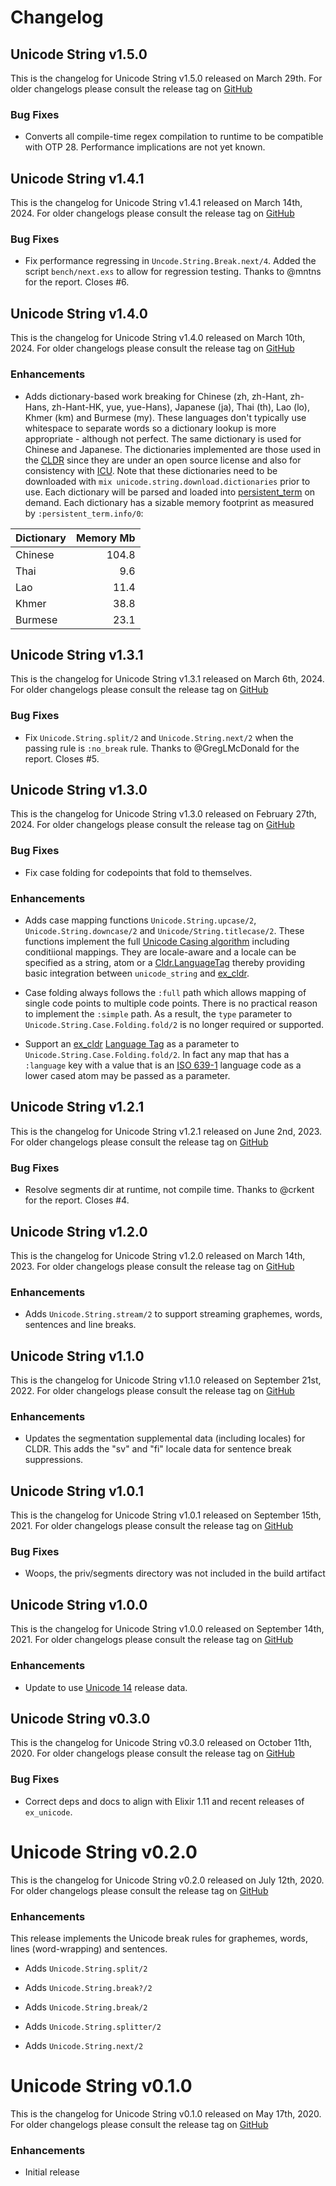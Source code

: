 # Changelog

## Unicode String v1.5.0

This is the changelog for Unicode String v1.5.0 released on March 29th.  For older changelogs please consult the release tag on [GitHub](https://github.com/elixir-unicode/unicode_string/tags)

### Bug Fixes

* Converts all compile-time regex compilation to runtime to be compatible with OTP 28. Performance implications are not yet known.

## Unicode String v1.4.1

This is the changelog for Unicode String v1.4.1 released on March 14th, 2024.  For older changelogs please consult the release tag on [GitHub](https://github.com/elixir-unicode/unicode_string/tags)

### Bug Fixes

* Fix performance regressing in `Uncode.String.Break.next/4`. Added the script `bench/next.exs` to allow for regression testing. Thanks to @mntns for the report. Closes #6.

## Unicode String v1.4.0

This is the changelog for Unicode String v1.4.0 released on March 10th, 2024.  For older changelogs please consult the release tag on [GitHub](https://github.com/elixir-unicode/unicode_string/tags)

### Enhancements

* Adds dictionary-based work breaking for Chinese (zh, zh-Hant, zh-Hans, zh-Hant-HK, yue, yue-Hans), Japanese (ja), Thai (th), Lao (lo), Khmer (km) and Burmese (my). These languages don't typically use whitespace to separate words so a dictionary lookup is more appropriate - although not perfect.  The same dictionary is used for Chinese and Japanese. The dictionaries implemented are those used in the [CLDR](https://cldr.unicode.org) since they are under an open source license and also for consistency with [ICU](https://icu.unicode.org). Note that these dictionaries need to be downloaded with `mix unicode.string.download.dictionaries` prior to use. Each dictionary will be parsed and loaded into [persistent_term](https://www.erlang.org/doc/man/persistent_term) on demand. Each dictionary has a sizable memory footprint as measured by `:persistent_term.info/0`:

| Dictionary  | Memory Mb   |
| ----------- | ----------: |
| Chinese     | 104.8       |
| Thai        | 9.6         |
| Lao         | 11.4        |
| Khmer       | 38.8        |
| Burmese     | 23.1        |

## Unicode String v1.3.1

This is the changelog for Unicode String v1.3.1 released on March 6th, 2024.  For older changelogs please consult the release tag on [GitHub](https://github.com/elixir-unicode/unicode_string/tags)

### Bug Fixes

* Fix `Unicode.String.split/2` and `Unicode.String.next/2` when the passing rule is `:no_break` rule. Thanks to @GregLMcDonald for the report. Closes #5.

## Unicode String v1.3.0

This is the changelog for Unicode String v1.3.0 released on February 27th, 2024.  For older changelogs please consult the release tag on [GitHub](https://github.com/elixir-unicode/unicode_string/tags)

### Bug Fixes

* Fix case folding for codepoints that fold to themselves.

### Enhancements

* Adds case mapping functions `Unicode.String.upcase/2`, `Unicode.String.downcase/2` and `Unicode/String.titlecase/2`. These functions implement the full [Unicode Casing algorithm](https://www.unicode.org/versions/Unicode15.0.0/ch03.pdf) including conditiional mappings. They are locale-aware and a locale can be specified as a string, atom or a [Cldr.LanguageTag](https://hexdocs.pm/ex_cldr/Cldr.LanguageTag.html) thereby providing basic integration between `unicode_string` and [ex_cldr](https://hex.pm/packages/ex_cldr).

* Case folding always follows the `:full` path which allows mapping of single code points to multiple code points. There is no practical reason to implement the `:simple` path. As a result, the `type` parameter to `Unicode.String.Case.Folding.fold/2` is no longer required or supported.

* Support an [ex_cldr](https://hex.pm/packages/ex_cldr) [Language Tag](https://hexdocs.pm/ex_cldr/Cldr.LanguageTag.html) as a parameter to `Unicode.String.Case.Folding.fold/2`. In fact any map that has a `:language` key with a value that is an [ISO 639-1](https://en.wikipedia.org/wiki/List_of_ISO_639-1_codes) language code as a lower cased atom may be passed as a parameter.

## Unicode String v1.2.1

This is the changelog for Unicode String v1.2.1 released on June 2nd, 2023.  For older changelogs please consult the release tag on [GitHub](https://github.com/elixir-unicode/unicode_string/tags)

### Bug Fixes

* Resolve segments dir at runtime, not compile time. Thanks to @crkent for the report. Closes #4.

## Unicode String v1.2.0

This is the changelog for Unicode String v1.2.0 released on March 14th, 2023.  For older changelogs please consult the release tag on [GitHub](https://github.com/elixir-unicode/unicode_string/tags)

### Enhancements

* Adds `Unicode.String.stream/2` to support streaming graphemes, words, sentences and line breaks.

## Unicode String v1.1.0

This is the changelog for Unicode String v1.1.0 released on September 21st, 2022.  For older changelogs please consult the release tag on [GitHub](https://github.com/elixir-unicode/unicode_string/tags)

### Enhancements

* Updates the segmentation supplemental data (including locales) for CLDR. This adds the "sv" and "fi" locale data for sentence break suppressions.

## Unicode String v1.0.1

This is the changelog for Unicode String v1.0.1 released on September 15th, 2021.  For older changelogs please consult the release tag on [GitHub](https://github.com/elixir-unicode/unicode_string/tags)

### Bug Fixes

* Woops, the priv/segments directory was not included in the build artifact

## Unicode String v1.0.0

This is the changelog for Unicode String v1.0.0 released on September 14th, 2021.  For older changelogs please consult the release tag on [GitHub](https://github.com/elixir-unicode/unicode_string/tags)

### Enhancements

* Update to use [Unicode 14](https://unicode.org/versions/Unicode14.0.0) release data.

## Unicode String v0.3.0

This is the changelog for Unicode String v0.3.0 released on October 11th, 2020.  For older changelogs please consult the release tag on [GitHub](https://github.com/elixir-unicode/unicode_string/tags)

### Bug Fixes

* Correct deps and docs to align with Elixir 1.11 and recent releases of `ex_unicode`.

# Unicode String v0.2.0

This is the changelog for Unicode String v0.2.0 released on July 12th, 2020.  For older changelogs please consult the release tag on [GitHub](https://github.com/elixir-unicode/unicode_string/tags)

### Enhancements

This release implements the Unicode break rules for graphemes, words, lines (word-wrapping) and sentences.

* Adds `Unicode.String.split/2`

* Adds `Unicode.String.break?/2`

* Adds `Unicode.String.break/2`

* Adds `Unicode.String.splitter/2`

* Adds `Unicode.String.next/2`

# Unicode String v0.1.0

This is the changelog for Unicode String v0.1.0 released on May 17th, 2020.  For older changelogs please consult the release tag on [GitHub](https://github.com/elixir-unicode/unicode_string/tags)

### Enhancements

* Initial release
